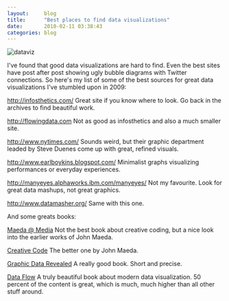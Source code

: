 ```yaml
---
layout:     blog
title:      "Best places to find data visualizations"
date:       2010-02-11 03:38:43
categories: blog
---
```


<img alt="dataviz" src="{% asset_path blog/dataviz.jpg %}" />

I've found that good data visualizations are hard to find. Even the best sites have post after post showing ugly bubble diagrams with Twitter connections. So here's my list of some of the best sources for great data visualizations I've stumbled upon in 2009:

<a href="http://infosthetics.com/">http://infosthetics.com/</a>
Great site if you know where to look. Go back in the archives to find beautiful work.

<a href="http://flowingdata.com">http://flowingdata.com</a>
Not as good as infosthetics and also a much smaller site.

<a href="http://www.nytimes.com/">http://www.nytimes.com/</a>
Sounds weird, but their graphic department leaded by Steve Duenes come up with great, refined visuals.

<a href="http://www.earlboykins.blogspot.com/">http://www.earlboykins.blogspot.com/</a>
Minimalist graphs visualizing performances or everyday experiences.

<a href="http://manyeyes.alphaworks.ibm.com/manyeyes/">http://manyeyes.alphaworks.ibm.com/manyeyes/</a>
Not my favourite. Look for great data mashups, not great graphics.

<a href="http://www.datamasher.org/">http://www.datamasher.org/</a>
Same with this one.

And some greats books:

<a href="http://www.amazon.com/Maeda-Media-John/dp/0789305259">Maeda @ Media</a>
Not the best book about creative coding, but a nice look into the earlier works of John Maeda.

<a href="http://www.amazon.com/Creative-Code-Computation-John-Maeda/dp/0500285179">Creative Code</a>
The better one by John Maeda.

<a href="http://www.amazon.com/Fresh-Dialogue-Nine-Visible-Revealed/dp/1568988168">Graphic  Data Revealed</a>
A really good book. Short  and precise.

<a href="http://www.amazon.com/Data-Flow-Visualising-Information-Graphic/dp/3899552172">Data Flow</a>
A truly beautiful book about modern data visualization. 50 percent of the content is great, which is much, much higher than all other stuff around.


